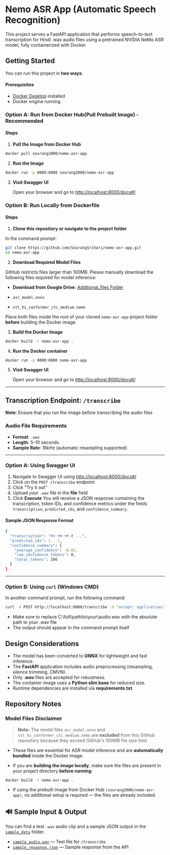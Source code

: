 # Nemo ASR App (Automatic Speech Recognition)

This project serves a FastAPI application that performs speech-to-text transcription for Hindi .wav audio files using a pretrained NVIDIA NeMo ASR model, fully containerized with Docker.


## Getting Started

You can run this project in **two ways**:


#### Prerequisites
- [Docker Desktop](https://www.docker.com/products/docker-desktop/) installed
- Docker engine running

### Option A: Run from Docker Hub(Pull Prebuilt Image) - Recommended


#### Steps

1. **Pull the Image from Docker Hub** 

```bash
docker pull sourang2000/nemo-asr-app
```

2. **Run the Image**

```bash
docker run -p 8000:8000 sourang2000/nemo-asr-app
```

3. **Visit Swagger UI**
 
   Open your browser and go to [http://localhost:8000/docs#/](http://localhost:8000/docs#/)

### Option B: Run Locally from Dockerfile



#### Steps

1. **Clone this repository or navigate to the project folder** 

In the command prompt:

```bash
git clone https://github.com/SourangSrihari/nemo-asr-app.git
cd nemo-asr-app
```

2. **Download Required Model Files**

GitHub restricts files larger than 100MB. Please manually download the following files required for model inference:

- **Download from Google Drive**: [Additional_files Folder](https://drive.google.com/drive/folders/1O-rYXH8ybVzGkNNwlrQ1euHWR7WZhg6l?usp=sharing)

- `asr_model.onnx`
- `stt_hi_conformer_ctc_medium.nemo`

Place both files inside the root of your cloned `nemo-asr-app` project folder **before** building the Docker image.



3. **Build the Docker Image**

```bash
docker build -t nemo-asr-app .
```

4. **Run the Docker container**

```bash
docker run -p 8000:8000 nemo-asr-app
```

5. **Visit Swagger UI**
 
   Open your browser and go to [http://localhost:8000/docs#/](http://localhost:8000/docs#/)

---





## Transcription Endpoint: `/transcribe`

**Note**: Ensure that you run the image before transcribing the audio files

### Audio File Requirements
- **Format**: `.wav`  
- **Length**: 5–10 seconds  
- **Sample Rate**: 16kHz (automatic resampling supported)

---

### Option A: Using Swagger UI
1. Navigate to Swagger UI using [http://localhost:8000/docs#/](http://localhost:8000/docs#/)
2. Click on the `POST /transcribe` endpoint
3. Click "Try it out"
4. Upload your `.wav` file in the **file** field  
5. Click **Execute**
You will receive a JSON response containing the transcription, token IDs, and confidence metrics under the fields `transcription`, `predicted_ids`, and `confidence_summary`.

#### Sample JSON Response Format

```bash
{
  "transcription": "मेरा नाम राम है ...",
  "predicted_ids": [...],
  "confidence_summary": {
    "average_confidence": -0.02,
    "low_confidence_tokens": 0,
    "total_tokens": 166
  }
}
```

---

### Option B: Using `curl` (Windows CMD)

In another command prompt, run the following command:

```bash
curl -X POST http://localhost:8000/transcribe -H "accept: application/json" -F "file=@\"C:\\full\\path\\to\\your\\audio.wav\""
  ```
-  Make sure to replace C:\\full\\path\\to\\your\\audio.wav with the absolute path to your .wav file
-  The output should appear in the command prompt itself



  ## Design Considerations

- The model has been converted to **ONNX** for lightweight and fast inference.
- The **FastAPI** application includes audio preprocessing (resampling, silence trimming, CMVN).
- Only **.wav** files are accepted for robustness.
- The container image uses a **Python slim base** for reduced size.
- Runtime dependencies are installed via **requirements.txt**.


## Repository Notes

### Model Files Disclaimer

> **Note:** The model files `asr_model.onnx` and `stt_hi_conformer_ctc_medium.nemo` are **excluded** from this GitHub repository because they exceed GitHub's 100MB file size limit.

- These files are essential for ASR model inference and are **automatically bundled** inside the Docker image.

- If you are **building the image locally**, make sure the files are present in your project directory **before running**:

```bash
docker build -t nemo-asr-app .
```

- If using the prebuilt image from Docker Hub `(sourang2000/nemo-asr-app)`, no additional setup is required — the files are already included.


## 🔊 Sample Input & Output

You can find a test `.wav` audio clip and a sample JSON output in the [`sample_data`](./sample_data/) folder.

- [`sample_audio.wav`](./sample_data/sample_audio.wav) — Test file for `/transcribe`
- [`sample_response.json`](./sample_data/sample_response.json) — Sample response from the API
